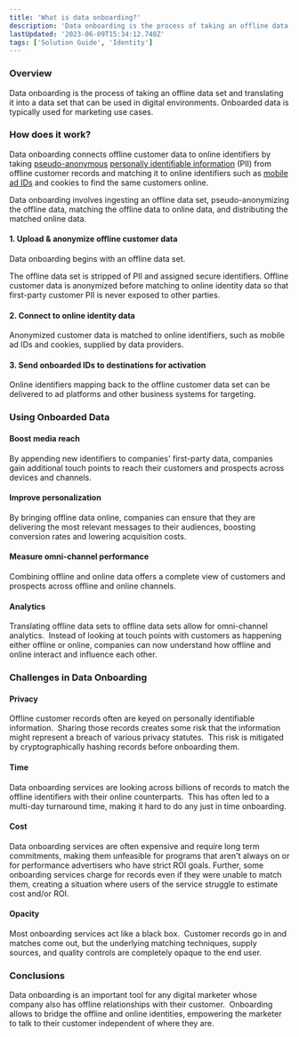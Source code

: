 ```yaml
---
title: 'What is data onboarding?'
description: 'Data onboarding is the process of taking an offline data set and translating it into a data set that can be used in digital environments'
lastUpdated: '2023-06-09T15:34:12.748Z'
tags: ['Solution Guide', 'Identity']
---
```

### Overview

Data onboarding is the process of taking an offline data set and translating it into a data set that can be used in digital environments. Onboarded data is typically used for marketing use cases.

### How does it work? 

Data onboarding connects offline customer data to online identifiers by taking [pseudo-anonymous](https://kb.narrative.io/what-is-pseudonymization) [personally identifiable information](https://kb.narrative.io/what-is-personally-identifiable-information-pii) (PII) from offline customer records and matching it to online identifiers such as [mobile ad IDs](https://kb.narrative.io/mobile-advertising-ids) and cookies to find the same customers online.

Data onboarding involves ingesting an offline data set, pseudo-anonymizing the offline data, matching the offline data to online data, and distributing the matched online data.

#### 1\. Upload & anonymize offline customer data

Data onboarding begins with an offline data set.

The offline data set is stripped of PII and assigned secure identifiers. Offline customer data is anonymized before matching to online identity data so that first-party customer PII is never exposed to other parties.

#### 2\. Connect to online identity data

Anonymized customer data is matched to online identifiers, such as mobile ad IDs and cookies, supplied by data providers.

#### 3\. Send onboarded IDs to destinations for activation

Online identifiers mapping back to the offline customer data set can be delivered to ad platforms and other business systems for targeting.

### Using Onboarded Data

#### Boost media reach

By appending new identifiers to companies' first-party data, companies gain additional touch points to reach their customers and prospects across devices and channels.

#### Improve personalization

By bringing offline data online, companies can ensure that they are delivering the most relevant messages to their audiences, boosting conversion rates and lowering acquisition costs.

#### Measure omni-channel performance

Combining offline and online data offers a complete view of customers and prospects across offline and online channels.

#### Analytics

Translating offline data sets to offline data sets allow for omni-channel analytics.  Instead of looking at touch points with customers as happening either offline or online, companies can now understand how offline and online interact and influence each other.

### Challenges in Data Onboarding

#### Privacy

Offline customer records often are keyed on personally identifiable information.  Sharing those records creates some risk that the information might represent a breach of various privacy statutes.  This risk is mitigated by cryptographically hashing records before onboarding them.

#### Time

Data onboarding services are looking across billions of records to match the offline identifiers with their online counterparts.  This has often led to a multi-day turnaround time, making it hard to do any just in time onboarding.

#### Cost

Data onboarding services are often expensive and require long term commitments, making them unfeasible for programs that aren't always on or for performance advertisers who have strict ROI goals. Further, some onboarding services charge for records even if they were unable to match them, creating a situation where users of the service struggle to estimate cost and/or ROI.

#### Opacity

Most onboarding services act like a black box.  Customer records go in and matches come out, but the underlying matching techniques, supply sources, and quality controls are completely opaque to the end user.

### Conclusions

Data onboarding is an important tool for any digital marketer whose company also has offline relationships with their customer.  Onboarding allows to bridge the offline and online identities, empowering the marketer to talk to their customer independent of where they are.
